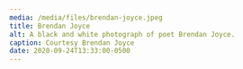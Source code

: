 ```yaml
---
media: /media/files/brendan-joyce.jpeg
title: Brendan Joyce
alt: A black and white photograph of poet Brendan Joyce.
caption: Courtesy Brendan Joyce
date: 2020-09-24T13:33:00-0500
---
```


